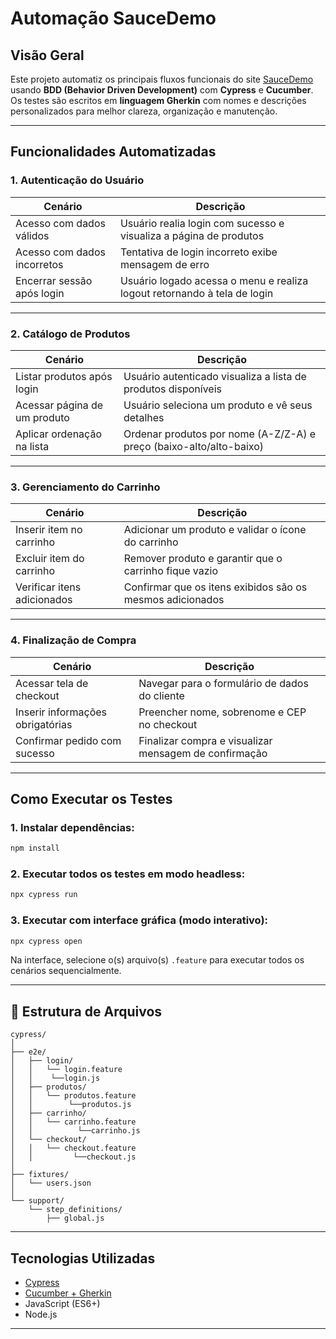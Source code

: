# Automação SauceDemo

## Visão Geral

Este projeto automatiz os principais fluxos funcionais do site [SauceDemo](https://www.saucedemo.com/) usando **BDD (Behavior Driven Development)** com **Cypress** e **Cucumber**. Os testes são escritos em **linguagem Gherkin** com nomes e descrições personalizados para melhor clareza, organização e manutenção.

---

## Funcionalidades Automatizadas

### 1. Autenticação do Usuário

| Cenário                      | Descrição                                                                 |
|-----------------------------|---------------------------------------------------------------------------|
| Acesso com dados válidos     | Usuário realia login com sucesso e visualiza a página de produtos        |
| Acesso com dados incorretos  | Tentativa de login incorreto exibe mensagem de erro                       |
| Encerrar sessão após login   | Usuário logado acessa o menu e realiza logout retornando à tela de login  |

---

### 2. Catálogo de Produtos

| Cenário                       | Descrição                                                                |
|------------------------------|--------------------------------------------------------------------------|
| Listar produtos após login   | Usuário autenticado visualiza a lista de produtos disponíveis            |
| Acessar página de um produto | Usuário seleciona um produto e vê seus detalhes                         |
| Aplicar ordenação na lista   | Ordenar produtos por nome (A-Z/Z-A) e preço (baixo-alto/alto-baixo)     |

---

### 3. Gerenciamento do Carrinho

| Cenário                        | Descrição                                                          |
|-------------------------------|--------------------------------------------------------------------|
| Inserir item no carrinho       | Adicionar um produto e validar o ícone do carrinho                |
| Excluir item do carrinho       | Remover produto e garantir que o carrinho fique vazio             |
| Verificar itens adicionados    | Confirmar que os itens exibidos são os mesmos adicionados         |

---

### 4. Finalização de Compra

| Cenário                         | Descrição                                                         |
|--------------------------------|-------------------------------------------------------------------|
| Acessar tela de checkout        | Navegar para o formulário de dados do cliente                     |
| Inserir informações obrigatórias| Preencher nome, sobrenome e CEP no checkout                       |
| Confirmar pedido com sucesso    | Finalizar compra e visualizar mensagem de confirmação             |

---

## Como Executar os Testes

### 1. Instalar dependências:

```bash
npm install
```

### 2. Executar todos os testes em modo headless:

```bash
npx cypress run
```

### 3. Executar com interface gráfica (modo interativo):

```bash
npx cypress open
```

Na interface, selecione o(s) arquivo(s) `.feature` para executar todos os cenários sequencialmente.

---

## 📁 Estrutura de Arquivos

```
cypress/
│
├── e2e/
│   ├── login/
│   │   └── login.feature
│   │    └──login.js
│   ├── produtos/
│   │   └── produtos.feature
│   │        └──produtos.js
│   ├── carrinho/
│   │   └── carrinho.feature
│   │          └──carrinho.js
│   └── checkout/
│   │   └── checkout.feature
│   │         └──checkout.js
│
├── fixtures/
│   └── users.json
│
└── support/
    └── step_definitions/
        ├── global.js
```

---

## Tecnologias Utilizadas

- [Cypress](https://www.cypress.io/)
- [Cucumber + Gherkin](https://github.com/badeball/cypress-cucumber-preprocessor)
- JavaScript (ES6+)
- Node.js

---


